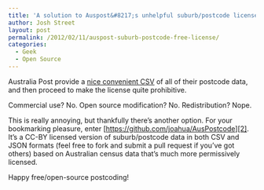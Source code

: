 ```yaml
---
title: 'A solution to Auspost&#8217;s unhelpful suburb/postcode license'
author: Josh Street
layout: post
permalink: /2012/02/11/auspost-suburb-postcode-free-license/
categories:
  - Geek
  - Open Source
---
```

Australia Post provide a [nice convenient CSV][1] of all of their postcode data, and then proceed to make the license quite prohibitive.

Commercial use? No. Open source modification? No. Redistribution? Nope.

This is really annoying, but thankfully there&#8217;s another option. For your bookmarking pleasure, enter [https://github.com/joahua/AusPostcode][2]. It&#8217;s a CC-BY licensed version of suburb/postcode data in both CSV and JSON formats (feel free to fork and submit a pull request if you&#8217;ve got others) based on Australian census data that&#8217;s much more permissively licensed.

Happy free/open-source postcoding!

 [1]: http://auspost.com.au/products-and-services/download-postcode-data.html
 [2]: https://github.com/joahua/AusPostcode "AusPostcode on GitHub"